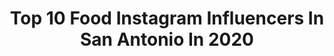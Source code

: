---
title: Top 10 Food Instagram Influencers In San Antonio In 2020
description: >-
  Find top food Instagram influencers in San Antonio in 2020. Most popular hashtags: #sanantonio #foodporn #foodie #texas.
platform: Instagram
profiles:
  - username: "thefoodiecouple"
    fullname: >-
      The Foodie Couple
    location: "United States"
    followers: 28111
    engagement: 106
    commentsToLikes: 0.069713
    avatar: "https://scontent-lhr8-1.cdninstagram.com/v/t51.2885-19/s320x320/53882619_380295669225492_7508784314486620160_n.jpg?_nc_ht=scontent-lhr8-1.cdninstagram.com&_nc_ohc=aW0g3lvz7JUAX-4tQ7J&oh=3f18d695beff2e6f8061f8159b51b53b&oe=5EBB34CE"
    verified: false
    hashtags: "#foodphotography, #pizza, #foodblogger, #pizzalovers"
  - username: "sanantoniomunchies"
    fullname: >-
      ALEX🍴
    location: "United States"
    followers: 27185
    engagement: 168
    commentsToLikes: 0.047242
    avatar: "https://scontent-lhr8-1.cdninstagram.com/v/t51.2885-19/s320x320/87735792_2650006741765304_1198534529736769536_n.jpg?_nc_ht=scontent-lhr8-1.cdninstagram.com&_nc_ohc=4KV3k5v6RHEAX_-qrHk&oh=972af9e6e88beb2dfc995773ce261c6e&oe=5EBC187B"
    verified: false
    hashtags: "#corona, #quarantineandchill, #eater, #chinese"
  - username: "jenniferbroometv"
    fullname: >-
      Jennifer Broome
    location: "United States"
    followers: 33748
    engagement: 136
    commentsToLikes: 0.016565
    avatar: "https://scontent-ams4-1.cdninstagram.com/v/t51.2885-19/s320x320/26073196_520769551614390_2737029928703754240_n.jpg?_nc_ht=scontent-ams4-1.cdninstagram.com&_nc_ohc=Axe_19ZVcaIAX_VRVS_&oh=6974f6c5c964fa7a1a8d8600841648eb&oe=5EA77876"
    verified: false
    hashtags: "#alonetogether, #stayingawayfrompeople, #timeoutside, #denver"
  - username: "olivesnthyme"
    fullname: >-
      megan | food + photography
    location: "United States"
    followers: 14099
    engagement: 742
    commentsToLikes: 0.075959
    avatar: "https://scontent-lhr8-1.cdninstagram.com/v/t51.2885-19/s320x320/67066813_760317691068754_2935633013221883904_n.jpg?_nc_ht=scontent-lhr8-1.cdninstagram.com&_nc_ohc=G9EB5vIiy3UAX_ETwOe&oh=bf70821c8bea47f74100d33ad70bd89c&oe=5EB8D966"
    verified: false
    hashtags: "#thebakefeed, #pomitomatoes, #monini, #potsandco"
  - username: "missplanetguyana"
    fullname: >-
      Miss San Antonio US 2020
    location: "United States"
    followers: 6014
    engagement: 592
    commentsToLikes: 0.069526
    avatar: "https://scontent-ams4-1.cdninstagram.com/v/t51.2885-19/s320x320/72414995_3002598976435917_2053238772601978880_n.jpg?_nc_ht=scontent-ams4-1.cdninstagram.com&_nc_ohc=Xy354shnudIAX-wOP56&oh=cdf4e0d92b71279c623b253e4b5b1572&oe=5EB9D1B2"
    verified: false
    hashtags: "#devon, #artists, #marketingtip, #fashionmodel"
  - username: "eldereats"
    fullname: >-
      David Elder | ABC KSAT 12 News
    location: "United States"
    followers: 22460
    engagement: 322
    commentsToLikes: 0.037813
    avatar: "https://scontent-lhr8-1.cdninstagram.com/v/t51.2885-19/s320x320/85077913_473064930266273_216544292489920512_n.jpg?_nc_ht=scontent-lhr8-1.cdninstagram.com&_nc_ohc=U76j1EkA06wAX86JMgL&oh=26dc3a5414229e60db677afc30aec30e&oe=5EBA8DA7"
    verified: false
    hashtags: "#nom, #sanantonio, #tigerking, #mixeddrinks"
  - username: "maleiamargaret"
    fullname: >-
      MALEIA 🌻 𝓣𝓻𝓪𝓿𝓮𝓵 𝔁 𝓢𝓽𝔂𝓵𝓮 𝓑𝓵𝓸𝓰
    location: "United States"
    followers: 10503
    engagement: 824
    commentsToLikes: 0.045161
    avatar: "https://scontent-bos3-1.cdninstagram.com/v/t51.2885-19/s320x320/83502953_639162206830706_6746265819438645248_n.jpg?_nc_ht=scontent-bos3-1.cdninstagram.com&_nc_ohc=SWfXaOiGmjEAX9O9Bgb&oh=11138c7643a27ca73a57262aa836f34b&oe=5EBCEFA4"
    verified: false
    hashtags: "#ucfeats, #happynewyear, #travelcouple, #wanderlust"
  - username: "busybeingshasha"
    fullname: >-
      Shasha | Busy Being Shasha
    location: "United States"
    followers: 26186
    engagement: 188
    commentsToLikes: 0.030181
    avatar: "https://scontent-ams4-1.cdninstagram.com/v/t51.2885-19/s320x320/26341386_394197574353494_5280343165771972608_n.jpg?_nc_ht=scontent-ams4-1.cdninstagram.com&_nc_ohc=VJ8Nzmc-9WAAX97Zu7I&oh=6051017d3a12fa55fdb05a553a4a593f&oe=5E874A70"
    verified: false
    hashtags: "#mommyblogger, #thehappynow, #instaworthy, #texasblogger"
  - username: "greatfullgirl"
    fullname: >-
      Vegan Lifestyle Blogger 🌱
    location: "United States"
    followers: 6516
    engagement: 615
    commentsToLikes: 0.101912
    avatar: "https://scontent-lhr8-1.cdninstagram.com/v/t51.2885-19/s320x320/83858717_201612167626774_7730168004326981632_n.jpg?_nc_ht=scontent-lhr8-1.cdninstagram.com&_nc_ohc=tJtlff26eJAAX8LGXiV&oh=fa08dfbd224d2efee2ae46897fb22e12&oe=5EB98CD9"
    verified: false
    hashtags: "#sundaythoughts, #oahu, #hawaii, #travelhawaii"
  - username: "eatingatx"
    fullname: >-
      EatingATX
    location: "United States"
    followers: 97665
    engagement: 168
    commentsToLikes: 0.161446
    avatar: "https://scontent-lhr8-1.cdninstagram.com/v/t51.2885-19/s320x320/13150956_1551769305117770_420418759_a.jpg?_nc_ht=scontent-lhr8-1.cdninstagram.com&_nc_ohc=mKnM8Y1BnzsAX_ufFxS&oh=2e8f1dca6357b9b36dc2533d7e42e2ca&oe=5EBC0643"
    verified: false
    hashtags: "#nationalmargaritaday, #visitsanantonio, #hiltonpalacio, #tacotuesday"
---